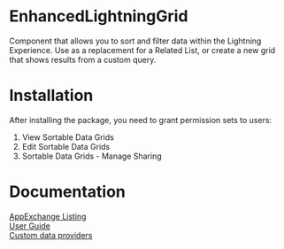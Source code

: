 # EnhancedLightningGrid
Component that allows you to sort and filter data within the Lightning Experience. Use as a replacement for a Related List, or create a new grid that shows results from a custom query.

# Installation
After installing the package, you need to grant permission sets to users:
1. View Sortable Data Grids
2. Edit Sortable Data Grids
3. Sortable Data Grids - Manage Sharing

# Documentation  
[AppExchange Listing](https://appexchange.salesforce.com/listingDetail?listingId=a0N3A00000EVK8iUAH)   
[User Guide](../master/Enhanced%20Data%20Grid%20User%20Guide%20November%202017.pdf)  
[Custom data providers](https://docs.google.com/document/d/e/2PACX-1vS7bBZ7yxMt9soqmd3M8rMiLh0Whj370x70mQ7fLcdYjPR75QfqynSJ0FTvrCZF4Bs1MtEXMDzFPQYi/pub)
